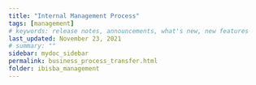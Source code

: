 ```yaml
---
title: "Internal Management Process"
tags: [management]
# keywords: release notes, announcements, what's new, new features
last_updated: November 23, 2021
# summary: ""
sidebar: mydoc_sidebar
permalink: business_process_transfer.html
folder: ibisba_management
---
```

